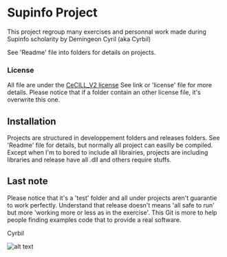 # Supinfo Project

This project regroup many exercises and personnal work made during Supinfo scholarity by Demingeon Cyril (aka Cyrbil)

See 'Readme' file into folders for details on projects.

### License
All file are under the [CeCILL_V2 license](http://www.cecill.info/licences/Licence_CeCILL_V2-en.txt)
See link or 'license' file for more details.
Please notice that if a folder contain an other license file, it's overwrite this one.

## Installation
Projects are structured in developpement folders and releases folders.
See 'Readme' file for details, but normally all project can easilly be compiled.
Except when I'm to bored to include all librairies, projects are including libraries and release have all .dll and others require stuffs.

## Last note
Please notice that it's a 'test' folder and all under projects aren't guarantie to work perfectly.
Understand that release doesn't means 'all safe to run' but more 'working more or less as in the exercise'.
This Git is more to help people finding examples code that to provide a real software.


Cyrbil

![alt text](http://perso.cyrbil.moi.fr/images/ryuuku.png "Cyrbil")
